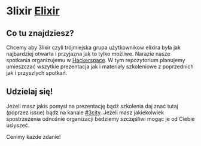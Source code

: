 # 3lixir [Elixir](http://elixir-lang.org)

## Co tu znajdziesz?
Chcemy aby 3lixir czyli trójmiejska grupa użytkownikow elixira była jak najbardziej otwarta i przyjazna jak to tylko możliwe. Narazie nasze spotkania organizujemu w [Hackerspace](https://www.meetup.com/hs3city/). W tym repozytorium planujemy umieszczać wszytkie prezentacja jak i materiały szkoleniowe z poprzednich jak i przyszlych spotkań.

## Udzielaj się!
Jeżeli masz jakis pomysł na prezentację bądź szkolenia daj znać tutaj (poprzez issue) bądz na kanale [#3city](https://elixir-slackin.herokuapp.com). Jeżeli masz jakiekolwiek spostrzezenia odnośnie organizacji bedziemy szczęśliwi mogąc je od Ciebie uslyszeć.

Cenimy każde zdanie!
